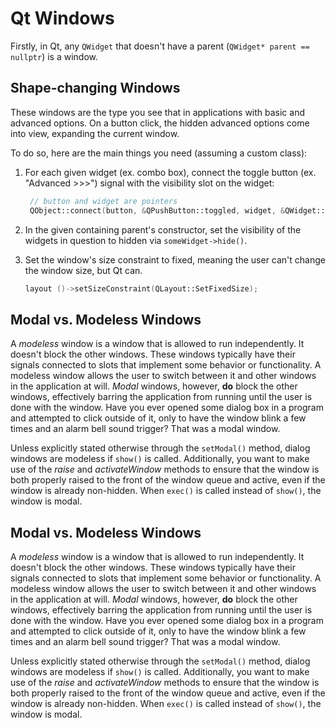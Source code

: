 # Qt Windows

Firstly, in Qt, any `QWidget` that doesn't have a parent (`QWidget* parent == nullptr`) is a window.

## Shape-changing Windows

These windows are the type you see that in applications with basic and advanced options. On a button click, the hidden advanced options come into view, expanding the current window. 

To do so, here are the main things you need (assuming a custom class):

1. For each given widget (ex. combo box), connect the toggle button (ex. "Advanced >>>") signal with the visibility slot on the widget:
   
   ```cpp
    // button and widget are pointers
    QObject::connect(button, &QPushButton::toggled, widget, &QWidget::setVisible);
   ```

2. In the given containing parent's constructor, set the visibility of the widgets in question to hidden via `someWidget->hide()`.

3. Set the window's size constraint to fixed, meaning the user can't change the window size, but Qt can.

    ```cpp
    layout ()->setSizeConstraint(QLayout::SetFixedSize);
    ```

## Modal vs. Modeless Windows

A *modeless* window is a window that is allowed to run independently. It doesn't block the other windows. These windows typically have their signals connected to slots that implement some behavior or functionality. A modeless window allows the user to switch between it and other windows in the application at will. *Modal* windows, however, **do** block the other windows, effectively barring the application from running until the user is done with the window. Have you ever opened some dialog box in a program and attempted to click outside of it, only to have the window blink a few times and an alarm bell sound trigger? That was a modal window.

Unless explicitly stated otherwise through the `setModal()` method, dialog windows are modeless if `show()` is called. Additionally, you want to make use of the *raise* and *activateWindow* methods to ensure that the window is both properly raised to the front of the window queue and active, even if the window is already non-hidden. When `exec()` is called instead of `show()`, the window is modal.

## Modal vs. Modeless Windows

A *modeless* window is a window that is allowed to run independently. It doesn't block the other windows. These windows typically have their signals connected to slots that implement some behavior or functionality. A modeless window allows the user to switch between it and other windows in the application at will. *Modal* windows, however, **do** block the other windows, effectively barring the application from running until the user is done with the window. Have you ever opened some dialog box in a program and attempted to click outside of it, only to have the window blink a few times and an alarm bell sound trigger? That was a modal window.

Unless explicitly stated otherwise through the `setModal()` method, dialog windows are modeless if `show()` is called. Additionally, you want to make use of the *raise* and *activateWindow* methods to ensure that the window is both properly raised to the front of the window queue and active, even if the window is already non-hidden. When `exec()` is called instead of `show()`, the window is modal.


